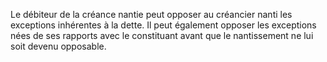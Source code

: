 Le débiteur de la créance nantie peut opposer au créancier nanti les exceptions inhérentes à la dette. Il peut également opposer les exceptions nées de ses rapports avec le constituant avant que le nantissement ne lui soit devenu opposable.
